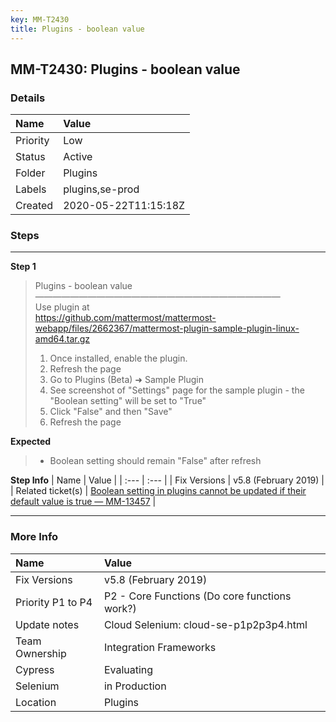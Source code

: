 ```yaml
---
key: MM-T2430
title: Plugins - boolean value
---
```


## MM-T2430: Plugins - boolean value

### Details

| Name     | Value                |
| :------- | :------------------- |
| Priority | Low                  |
| Status   | Active               |
| Folder   | Plugins              |
| Labels   | plugins,se-prod      |
| Created  | 2020-05-22T11:15:18Z |

### Steps

<hr/>

**Step 1**

> <article>Plugins - boolean value<br>————————————————————————————<br>Use plugin at<br><a href="https://github.com/mattermost/mattermost-webapp/files/2662367/mattermost-plugin-sample-plugin-linux-amd64.tar.gz">https://github.com/mattermost/mattermost-webapp/files/2662367/mattermost-plugin-sample-plugin-linux-amd64.tar.gz</a><ol><li>Once installed, enable the plugin.</li><li>Refresh the page</li><li>Go to Plugins (Beta) ➜ Sample Plugin</li><li>See screenshot of "Settings" page for the sample plugin - the "Boolean setting" will be set to "True"</li><li>Click "False" and then "Save"</li><li>Refresh the page</li></ol></article>

**Expected**

> <article><ul><li>Boolean setting should remain "False" after refresh</li></ul></article>

**Step Info**
| Name | Value |
| :--- | :--- |
| Fix Versions | v5.8 (February 2019) |
| Related ticket(s) | <a href="https://mattermost.atlassian.net/browse/MM-13457">Boolean setting in plugins cannot be updated if their default value is true — MM-13457</a> |

<hr/>

### More Info

| Name              | Value                                         |
| :---------------- | :-------------------------------------------- |
| Fix Versions      | v5.8 (February 2019)                          |
| Priority P1 to P4 | P2 - Core Functions (Do core functions work?) |
| Update notes      | Cloud Selenium: cloud-se-p1p2p3p4.html        |
| Team Ownership    | Integration Frameworks                        |
| Cypress           | Evaluating                                    |
| Selenium          | in Production                                 |
| Location          | Plugins                                       |
